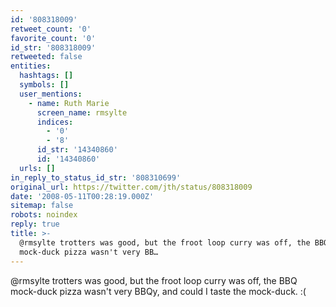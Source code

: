 ```yaml
---
id: '808318009'
retweet_count: '0'
favorite_count: '0'
id_str: '808318009'
retweeted: false
entities:
  hashtags: []
  symbols: []
  user_mentions:
    - name: Ruth Marie
      screen_name: rmsylte
      indices:
        - '0'
        - '8'
      id_str: '14340860'
      id: '14340860'
  urls: []
in_reply_to_status_id_str: '808310699'
original_url: https://twitter.com/jth/status/808318009
date: '2008-05-11T00:28:19.000Z'
sitemap: false
robots: noindex
reply: true
title: >-
  @rmsylte trotters was good, but the froot loop curry was off, the BBQ
  mock-duck pizza wasn't very BB…
---
```


@rmsylte trotters was good, but the froot loop curry was off, the BBQ mock-duck pizza wasn't very BBQy, and could I taste the mock-duck. :(